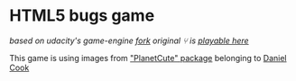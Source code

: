 # HTML5 bugs game

*based on udacity's game-engine [fork](https://github.com/kosich/frontend-nanodegree-arcade-game)*
*original ⑂ is [playable here](https://kosich.github.io/frontend-nanodegree-arcade-game)*

This game is using images from ["PlanetCute" package](http://www.lostgarden.com/2007/05/dancs-miraculously-flexible-game.html) belonging to [Daniel Cook](http://lostgarden.com/)
